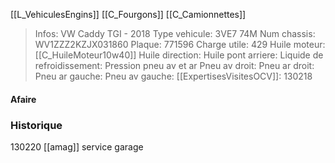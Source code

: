 [[L_VehiculesEngins]] [[C_Fourgons]] [[C_Camionnettes]]

> Infos: VW Caddy TGI - 2018
Type vehicule: 3VE7 74M
Num chassis: WV1ZZZ2KZJX031860
Plaque: 771596
Charge utile: 429
Huile moteur: [[C_HuileMoteur10w40]]
Huile direction:
Huile pont arriere:
Liquide de refroidissement:
Pression pneu av et ar
Pneu av droit:
Pneu ar droit:
Pneu ar gauche:
Pneu av gauche:
[[ExpertisesVisitesOCV]]: 130218

#### Afaire 

### Historique
130220 [[amag]] service garage
